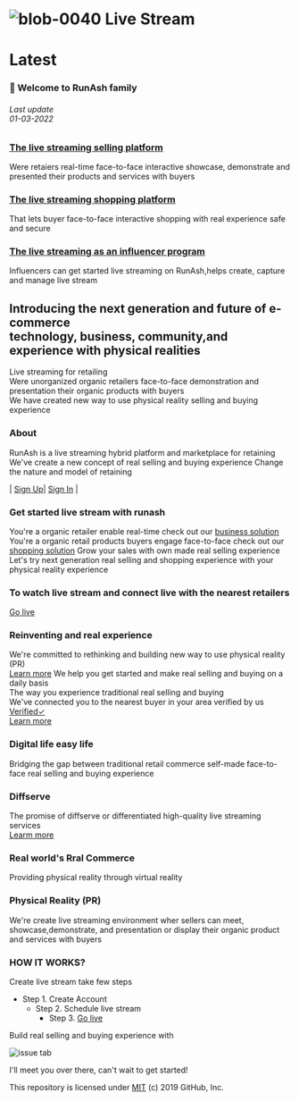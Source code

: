 # ![blob-0040](https://user-images.githubusercontent.com/61916324/132724592-e5bef25e-36d9-4da8-bbc6-84a24183c8e2.png) Live Stream


# Latest #
### 👏 Welcome to RunAsh family ###
###### Last update<br>01-03-2022<br>

### [The live streaming selling platform](https://runash.github.io/runash-blog/2022/02/28/latest.html)
Were retaiers real-time face-to-face interactive showcase, demonstrate 
and presented their products and services with buyers 

### [The live streaming shopping platform](https://)
That lets buyer face-to-face interactive shopping with real experience
safe and secure 

### [The live streaming as an influencer program](https://)
Influencers can get started live streaming on RunAsh,helps create, capture 
and manage live stream 


## Introducing the next generation and future of e-commerce<br>technology, business, community,and experience with physical realities ##

Live streaming for retailing<br>
Were unorganized organic retailers face-to-face demonstration and presentation their organic products with buyers<br>
We have created new way to use physical reality selling and buying experience


### About 

RunAsh is a live streaming hybrid platform and marketplace for retaining 
We've create a new concept of real selling and buying experience
Change the nature and model of retaining 

| [Sign Up](https://)| [Sign In](https://) | 


### Get started live stream with runash 

You're a organic retailer enable real-time check out our [business solution](https://)<br>
You're a organic retail products buyers engage face-to-face check out our [shopping solution](https://)
Grow your sales with own made real selling experience <br>
Let's try next generation real selling and shopping experience with your physical reality experience 


### To watch live stream and connect live with the nearest retailers ###
[Go live](https://)

### Reinventing and real experience ###
We're committed to rethinking and building new way to use physical reality (PR) <br>
[Learn more](https://)
We help you get started and make real selling and buying on a daily basis<br>
The way you experience traditional real selling and buying<br>
We've connected you to the nearest buyer in your area verified by us [Verified✓](https://)<br>
[Learn more](https://) 

### Digital life easy life ###
Bridging the gap between traditional retail commerce self-made face-to-face real selling and buying experience 

### Diffserve ###
The promise of diffserve or differentiated high-quality live streaming services<br>
[Learm more](https://)

### Real world's Rral Commerce ###
Providing physical reality through virtual reality 

### Physical Reality (PR) ###
We're create live streaming environment wher sellers can meet, showcase,demonstrate, and presentation 
or display their organic product and services with buyers 

### HOW IT WORKS? ###
Create live stream take few steps <br>
- Step 1. Create Account 
  -  Step 2. Schedule live stream 
      - Step 3. [Go live](https://)

Build real selling and buying experience with <br>

 












![issue tab](https://lab.github.com/public/images/issue_tab.png)

I'll meet you over there, can't wait to get started!

This repository is licensed under [MIT](../LICENSE) (c) 2019 GitHub, Inc.
